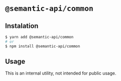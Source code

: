 # `@semantic-api/common`

## Instalation

```sh
$ yarn add @semantic-api/common
# or
$ npm install @semantic-api/common
```

## Usage

This is an internal utility, not intended for public usage.
